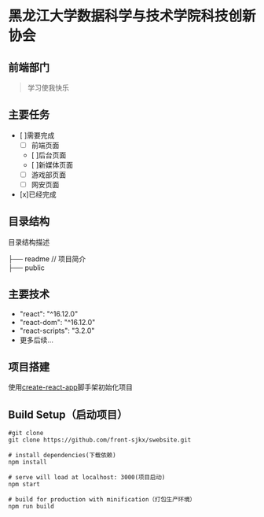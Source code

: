黑龙江大学数据科学与技术学院科技创新协会
===
前端部门
---

>学习使我快乐

## 主要任务

- [ ]需要完成<br>
    - [ ] 前端页面<br>
    - [ ]后台页面<br>
    - [ ]新媒体页面<br>
    - [ ] 游戏部页面<br>
    - [ ] 网安页面 <br>
- [x]已经完成

## 目录结构

 目录结构描述

├── readme                 // 项目简介<br>
├── public<br>

## 主要技术

-  "react": "^16.12.0"
-    "react-dom": "^16.12.0"
-    "react-scripts": "3.2.0"
-    更多后续...

## 项目搭建

使用[create-react-app](https://www.html.cn/create-react-app/docs/getting-started/)脚手架初始化项目
## Build Setup（启动项目）

```
#git clone
git clone https://github.com/front-sjkx/swebsite.git

# install dependencies(下载依赖)
npm install

# serve will load at localhost: 3000(项目启动)
npm start 

# build for production with minification（打包生产环境）
npm run build
```

